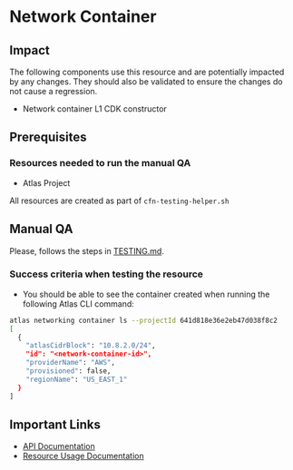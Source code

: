 # Network Container

## Impact 
The following components use this resource and are potentially impacted by any changes. They should also be validated to ensure the changes do not cause a regression.
 - Network container L1 CDK constructor


## Prerequisites 
### Resources needed to run the manual QA
- Atlas Project

All resources are created as part of `cfn-testing-helper.sh`

## Manual QA
Please, follows the steps in [TESTING.md](../../../TESTING.md).


### Success criteria when testing the resource
- You should be able to see the container created when running the following Atlas CLI command:
```bash
atlas networking container ls --projectId 641d818e36e2eb47d038f8c2
[
  {
    "atlasCidrBlock": "10.8.2.0/24",
    "id": "<network-container-id>",
    "providerName": "AWS",
    "provisioned": false,
    "regionName": "US_EAST_1"
  }
]
```



## Important Links
- [API Documentation](https://www.mongodb.com/docs/atlas/reference/api-resources-spec/#tag/Network-Peering)
- [Resource Usage Documentation](https://www.mongodb.com/docs/atlas/reference/atlas-operator/ak8so-network-peering/)